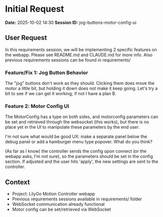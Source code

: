 # Initial Request

**Date:** 2025-10-02 14:30
**Session ID:** jog-buttons-motor-config-ui

## User Request

In this requirements session, we will be implementing 2 specific features on the webapp. Please see README.md and CLAUDE.md for more info. Also previous requirements sessions can be found in requirements/

### Feature/Fix 1: Jog Button Behavior
The "jog" buttons don't work as they should. Clicking them does move the motor a little bit, but holding it down does not make it keep going. Let's try a bit to see if we can get it working; if not I have a plan B.

### Feature 2: Motor Config UI
The MotorConfig has a type on both sides, and motorconfig parameters can be set and retrieved through the websocket (this works), but there is no place yet in the UI to manipulate these parameters by the end user.

I'm not sure what would be good UX: make a separate panel below the debug panel or add a hamburger menu type popover. What do you think?

(As far as I know) the controller sends the config upon connect (or the webapp asks, I'm not sure), so the parameters should be set in the config section. If adjusted and the user hits 'apply', the new settings are sent to the controller.

## Context
- Project: LilyGo Motion Controller webapp
- Previous requirements sessions available in requirements/ folder
- WebSocket communication already functional
- Motor config can be set/retrieved via WebSocket
